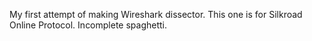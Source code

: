 My first attempt of making Wireshark dissector. This one is for Silkroad Online Protocol. Incomplete spaghetti.
